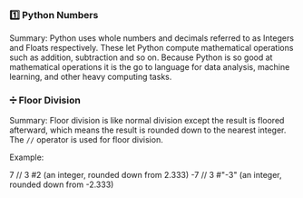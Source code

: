 
### 1️⃣ Python Numbers

Summary:
Python uses whole numbers and decimals referred to as Integers and Floats respectively. These let Python compute mathematical operations such as addition, subtraction and so on. Because Python is so good at mathematical operations it is the go to language for data analysis, machine learning, and other heavy computing tasks.

### ➗ Floor Division

Summary: 
Floor division is like normal division except the result is floored afterward, which means the result is rounded down to the nearest integer. The `//` operator is used for floor division.

Example:

7 // 3
#2 (an integer, rounded down from 2.333)
-7 // 3
#"-3" (an integer, rounded down from -2.333)
